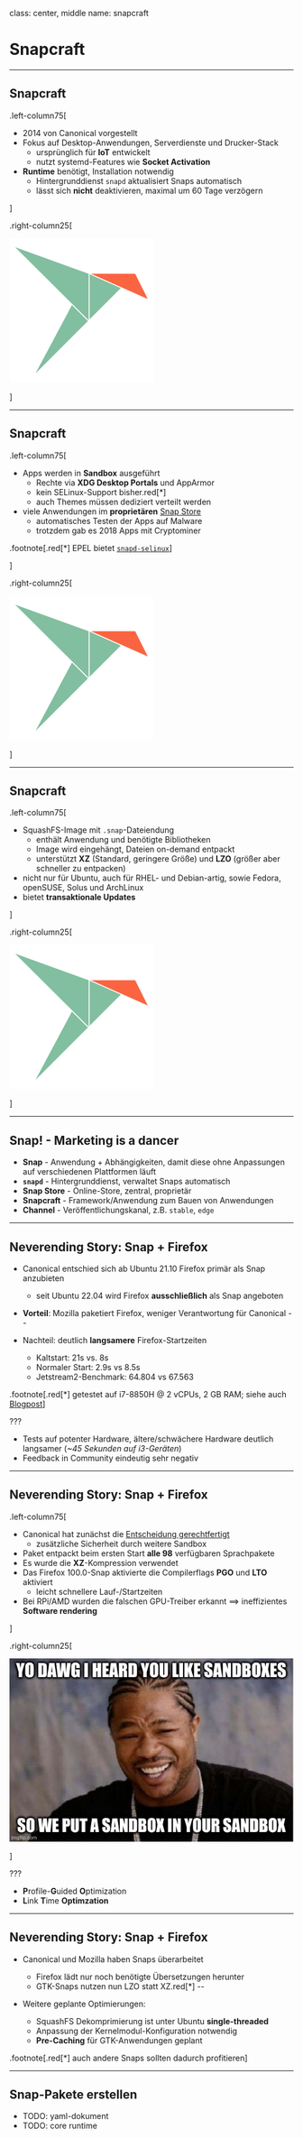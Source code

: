 class: center, middle
name: snapcraft

# Snapcraft

---

## Snapcraft

.left-column75[

- 2014 von Canonical vorgestellt
- Fokus auf Desktop-Anwendungen, Serverdienste und Drucker-Stack
  - ursprünglich für **IoT** entwickelt
  - nutzt systemd-Features wie **Socket Activation**
- **Runtime** benötigt, Installation notwendig
  - Hintergrunddienst `snapd` aktualisiert Snaps automatisch
  - lässt sich **nicht** deaktivieren, maximal um 60 Tage verzögern

]

.right-column25[

![:img Snap Logo, 100%](imgs/snap.png)

]

---

## Snapcraft

.left-column75[

- Apps werden in **Sandbox** ausgeführt
  - Rechte via **XDG Desktop Portals** und AppArmor
  - kein SELinux-Support bisher.red[*]
  - auch Themes müssen dediziert verteilt werden
- viele Anwendungen im **proprietären** [Snap Store](https://snapcraft.io/)
  - automatisches Testen der Apps auf Malware
  - trotzdem gab es 2018 Apps mit Cryptominer

.footnote[.red[*] EPEL bietet [`snapd-selinux`](https://centos.pkgs.org/8/epel-x86_64/snapd-selinux-2.56.2-1.el8.noarch.rpm.html)]

]

.right-column25[

![:img Snap Logo, 100%](imgs/snap.png)

]

---

## Snapcraft

.left-column75[

- SquashFS-Image mit `.snap`-Dateiendung
  - enthält Anwendung und benötigte Bibliotheken
  - Image wird eingehängt, Dateien on-demand entpackt
  - unterstützt **XZ** (Standard, geringere Größe) und **LZO** (größer aber schneller zu entpacken)
- nicht nur für Ubuntu, auch für RHEL- und Debian-artig, sowie Fedora, openSUSE, Solus und ArchLinux
- bietet **transaktionale Updates**

]

.right-column25[

![:img Snap Logo, 100%](imgs/snap.png)

]

---

## Snap! - Marketing is a dancer

- **Snap** - Anwendung + Abhängigkeiten, damit diese ohne Anpassungen auf verschiedenen Plattformen läuft
- **`snapd`** - Hintergrunddienst, verwaltet Snaps automatisch
- **Snap Store** - Online-Store, zentral, proprietär
- **Snapcraft** - Framework/Anwendung zum Bauen von Anwendungen
- **Channel** - Veröffentlichungskanal, z.B. `stable`, `edge`

---

## Neverending Story: Snap + Firefox

- Canonical entschied sich ab Ubuntu 21.10 Firefox primär als Snap anzubieten
  - seit Ubuntu 22.04 wird Firefox **ausschließlich** als Snap angeboten
- **Vorteil**: Mozilla paketiert Firefox, weniger Verantwortung für Canonical
--

- Nachteil: deutlich **langsamere** Firefox-Startzeiten
  - Kaltstart: 21s vs. 8s
  - Normaler Start: 2.9s vs 8.5s
  - Jetstream2-Benchmark: 64.804 vs 67.563

.footnote[.red[*] getestet auf i7-8850H @ 2 vCPUs, 2 GB RAM; siehe auch [Blogpost](https://cstan.io/?p=13062)]

???

- Tests auf potenter Hardware, ältere/schwächere Hardware deutlich langsamer (*~45 Sekunden auf i3-Geräten*)
- Feedback in Community eindeutig sehr negativ

---

## Neverending Story: Snap + Firefox

.left-column75[

- Canonical hat zunächst die [Entscheidung gerechtfertigt](https://ubuntu.com/blog/how-are-we-improving-firefox-snap-performance-part-1)
  - zusätzliche Sicherheit durch weitere Sandbox
- Paket entpackt beim ersten Start **alle 98** verfügbaren Sprachpakete
- Es wurde die **XZ**-Kompression verwendet
- Das Firefox 100.0-Snap aktivierte die Compilerflags **PGO** und **LTO** aktiviert
  - leicht schnellere Lauf-/Startzeiten
- Bei RPi/AMD wurden die falschen GPU-Treiber erkannt ==> ineffizientes **Software rendering**

]

.right-column25[

![:img Yo dawg, 100%](imgs/sandbox.jpg)

]

???

- **P**rofile-**G**uided **O**ptimization
- **L**ink **T**ime **Optimzation**

---

## Neverending Story: Snap + Firefox

- Canonical und Mozilla haben Snaps überarbeitet
  - Firefox lädt nur noch benötigte Übersetzungen herunter
  - GTK-Snaps nutzen nun LZO statt XZ.red[*]
--

- Weitere geplante Optimierungen:
  - SquashFS Dekomprimierung ist unter Ubuntu **single-threaded**
  - Anpassung der Kernelmodul-Konfiguration notwendig
  - **Pre-Caching** für GTK-Anwendungen geplant

.footnote[.red[*] auch andere Snaps sollten dadurch profitieren]

---

## Snap-Pakete erstellen

- TODO: yaml-dokument
- TODO: core runtime
